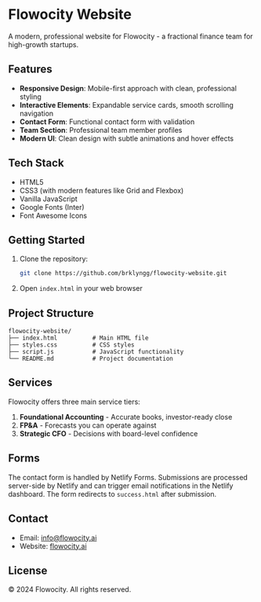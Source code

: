 # Flowocity Website

A modern, professional website for Flowocity - a fractional finance team for high-growth startups.

## Features

- **Responsive Design**: Mobile-first approach with clean, professional styling
- **Interactive Elements**: Expandable service cards, smooth scrolling navigation
- **Contact Form**: Functional contact form with validation
- **Team Section**: Professional team member profiles
- **Modern UI**: Clean design with subtle animations and hover effects

## Tech Stack

- HTML5
- CSS3 (with modern features like Grid and Flexbox)
- Vanilla JavaScript
- Google Fonts (Inter)
- Font Awesome Icons

## Getting Started

1. Clone the repository:
   ```bash
   git clone https://github.com/brklyngg/flowocity-website.git
   ```

2. Open `index.html` in your web browser

## Project Structure

```
flowocity-website/
├── index.html          # Main HTML file
├── styles.css          # CSS styles
├── script.js           # JavaScript functionality
└── README.md           # Project documentation
```

## Services

Flowocity offers three main service tiers:

1. **Foundational Accounting** - Accurate books, investor-ready close
2. **FP&A** - Forecasts you can operate against
3. **Strategic CFO** - Decisions with board-level confidence

## Forms

The contact form is handled by Netlify Forms. Submissions are processed server-side by Netlify and can trigger email notifications in the Netlify dashboard. The form redirects to `success.html` after submission.

## Contact

- Email: info@flowocity.ai
- Website: [flowocity.ai](https://flowocity.ai)

## License

© 2024 Flowocity. All rights reserved.
